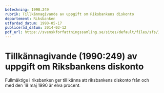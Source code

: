 ```yaml
---
beteckning: 1990:249
rubrik: Tillkännagivande av uppgift om Riksbankens diskonto
departement: Riksbanken
utfardad_datum: 1990-05-17
publicerad_datum: 2014-03-12
pdf_url: https://svenskforfattningssamling.se/sites/default/files/sfs/1990-05/SFS1990-249.pdf
---
```


# Tillkännagivande (1990:249) av uppgift om Riksbankens diskonto

Fullmäktige i riksbanken ger till känna att riksbankens diskonto från och med den 18 maj 1990 är elva procent.